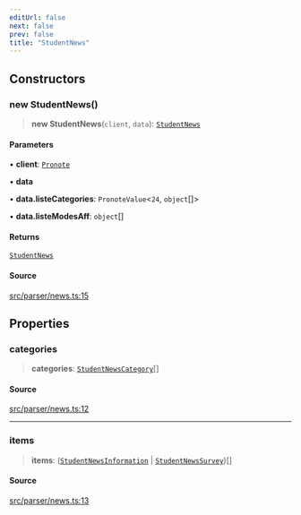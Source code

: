 ```yaml
---
editUrl: false
next: false
prev: false
title: "StudentNews"
---
```


## Constructors

### new StudentNews()

> **new StudentNews**(`client`, `data`): [`StudentNews`](/api/classes/studentnews/)

#### Parameters

• **client**: [`Pronote`](/api/classes/pronote/)

• **data**

• **data.listeCategories**: `PronoteValue`\<`24`, `object`[]\>

• **data.listeModesAff**: `object`[]

#### Returns

[`StudentNews`](/api/classes/studentnews/)

#### Source

[src/parser/news.ts:15](https://github.com/Gabriel29306/Pawnote/blob/a2552cd7208db339c299a04178513054cceb5849/src/parser/news.ts#L15)

## Properties

### categories

> **categories**: [`StudentNewsCategory`](/api/classes/studentnewscategory/)[]

#### Source

[src/parser/news.ts:12](https://github.com/Gabriel29306/Pawnote/blob/a2552cd7208db339c299a04178513054cceb5849/src/parser/news.ts#L12)

***

### items

> **items**: ([`StudentNewsInformation`](/api/classes/studentnewsinformation/) \| [`StudentNewsSurvey`](/api/classes/studentnewssurvey/))[]

#### Source

[src/parser/news.ts:13](https://github.com/Gabriel29306/Pawnote/blob/a2552cd7208db339c299a04178513054cceb5849/src/parser/news.ts#L13)
